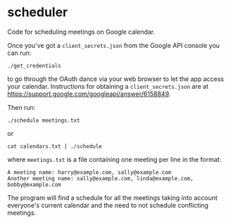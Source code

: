 # scheduler

Code for scheduling meetings on Google calendar.

Once you've got a `client_secrets.json` from the Google API console you can run:

```
./get_credentials
```

to go through the OAuth dance via your web browser to let the app access your
calendar. Instructions for obtaining a `client_secrets.json` are at
https://support.google.com/googleapi/answer/6158849.

Then run:

```
./schedule meetings.txt
```

or

```
cat calendars.txt | ./schedule
```

where `meetings.txt` is a file containing one meeting per line in the format:

```
A meeting name: harry@example.com, sally@example.com
Another meeting name: sally@example.com, linda@example.com, bobby@example.com
```

The program will find a schedule for all the meetings taking into account
everyone's current calendar and the need to not schedule conflicting meetings.
